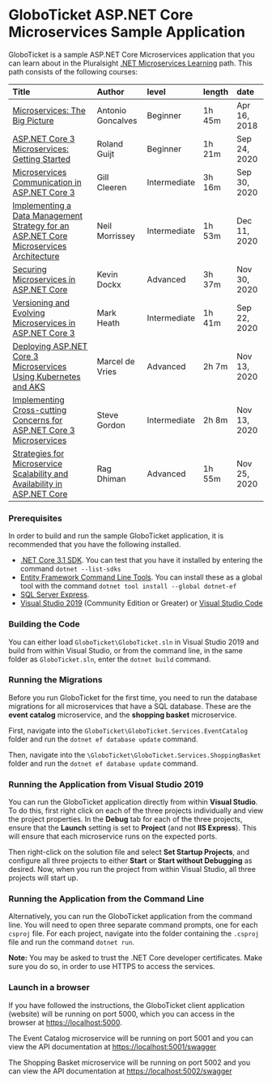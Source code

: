 # GloboTicket ASP.NET Core Microservices Sample Application

GloboTicket is a sample ASP.NET Core Microservices application that you can learn about in the Pluralsight <a href="https://app.pluralsight.com/paths/skills/net-microservices">.NET Microservices Learning</a> path. This path consists of the following courses:

| Title | Author | level | length | date |
| :---- | :----- | :---- | :----- | :--- |
| <a href='https://app.pluralsight.com/library/courses/microservices-big-picture/'>Microservices: The Big Picture</a>|Antonio Goncalves|Beginner|1h 45m|Apr 16, 2018|
| <a href='https://app.pluralsight.com/library/courses/getting-started-asp-dot-net-core-microservices/'>ASP.NET Core 3 Microservices: Getting Started</a>|Roland Guijt|Beginner|1h 21m|Sep 24, 2020|
| <a href='https://app.pluralsight.com/library/courses/microservices-communication-asp-dot-net-core'>Microservices Communication in ASP.NET Core 3</a>|Gill Cleeren|Intermediate|3h 16m|Sep 30, 2020|
| <a href='https://app.pluralsight.com/library/courses/implementing-data-management-strategy-asp-dot-net-core-microservices-architecture'>Implementing a Data Management Strategy for an ASP.NET Core Microservices Architecture</a>|Neil Morrissey|Intermediate|1h 53m|Dec 11, 2020|
| <a href='https://app.pluralsight.com/library/courses/securing-microservices-asp-dot-net-core'>Securing Microservices in ASP.NET Core</a>|Kevin Dockx|Advanced|3h 37m|Nov 30, 2020|
| <a href='https://app.pluralsight.com/library/courses/versioning-evolving-microservices-asp-dot-net-core'>Versioning and Evolving Microservices in ASP.NET Core 3</a>|Mark Heath|Intermediate|1h 41m|Sep 22, 2020|
| <a href='https://app.pluralsight.com/library/courses/deploying-asp-dot-net-core-microservices-kubernetes-aks'>Deploying ASP.NET Core 3 Microservices Using Kubernetes and AKS</a>|Marcel de Vries|Advanced|2h 7m|Nov 13, 2020|
| <a href='https://app.pluralsight.com/library/courses/implementing-cross-cutting-concerns-asp-dot-net-core-microservices'>Implementing Cross-cutting Concerns for ASP.NET Core 3 Microservices</a>|Steve Gordon|Intermediate|2h 8m|Nov 13, 2020|
| <a href='https://app.pluralsight.com/library/courses/strategies-microservice-scalability-availability-asp-dot-net-core'>Strategies for Microservice Scalability and Availability in ASP.NET Core</a>|Rag Dhiman|Advanced|1h 55m|Nov 25, 2020|

### Prerequisites

In order to build and run the sample GloboTicket application, it is recommended that you have the following installed.

- [.NET Core 3.1 SDK](https://dotnet.microsoft.com/download). You can test that you have it installed by entering the command `dotnet --list-sdks`
- [Entity Framework Command Line Tools](https://docs.microsoft.com/en-us/ef/core/miscellaneous/cli/dotnet). You can install these as a global tool with the command `dotnet tool install --global dotnet-ef`
- [SQL Server Express](https://docs.microsoft.com/en-us/sql/sql-server/editions-and-components-of-sql-server-version-15?view=sql-server-ver15).
- [Visual Studio 2019](https://visualstudio.microsoft.com/vs/) (Community Edition or Greater) or [Visual Studio Code](https://code.visualstudio.com/)

### Building the Code

You can either load `GloboTicket\GloboTicket.sln` in Visual Studio 2019 and build from within Visual Studio, or from the command line, in the same folder as `GloboTicket.sln`, enter the `dotnet build` command.

### Running the Migrations
Before you run GloboTicket for the first time, you need to run the database migrations for all microservices that have a SQL database. These are the **event catalog** microservice, and the **shopping basket** microservice.

First, navigate into the `GloboTicket\GloboTicket.Services.EventCatalog` folder and run the `dotnet ef database update` command.

Then, navigate into the `\GloboTicket\GloboTicket.Services.ShoppingBasket` folder and run the `dotnet ef database update` command.

### Running the Application from Visual Studio 2019
You can run the GloboTicket application directly from within **Visual Studio**. To do this, first right click on each of the three projects individually and view the project properties. In the **Debug** tab for each of the three projects, ensure that the **Launch** setting is set to **Project** (and not **IIS Express**). This will ensure that each microservice runs on the expected ports. 

Then right-click on the solution file and select **Set Startup Projects**, and configure all three projects to either **Start** or **Start without Debugging** as desired. Now, when you run the project from within Visual Studio, all three projects will start up.

### Running the Application from the Command Line
Alternatively, you can run the GloboTicket application from the command line. You will need to open three separate command prompts, one for each `csproj` file. For each project, navigate into the folder containing the `.csproj` file and run the command `dotnet run`.

**Note:** You may be asked to trust the .NET Core developer certificates. Make sure you do so, in order to use HTTPS to access the services.

### Launch in a browser
If you have followed the instructions, the GloboTicket client application (website) will be running on port 5000, which you can access in the browser at [https://localhost:5000](https://localhost:5000).

The Event Catalog microservice will be running on port 5001 and you can view the API documentation at [https://localhost:5001/swagger](https://localhost:5001/swagger)

The Shopping Basket microservice will be running on port 5002 and you can view the API documentation at [https://localhost:5002/swagger](https://localhost:5002/swagger)




